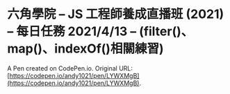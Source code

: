 # 六角學院 – JS 工程師養成直播班 (2021) – 每日任務 2021/4/13 – (filter()、map()、indexOf()相關練習)

A Pen created on CodePen.io. Original URL: [https://codepen.io/andy1021/pen/LYWXMgB](https://codepen.io/andy1021/pen/LYWXMgB).


